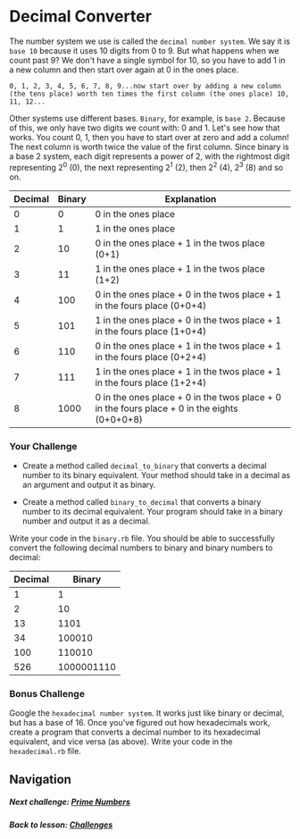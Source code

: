 # Decimal Converter

The number system we use is called the `decimal number system`. We say it is `base 10` because it uses 10 digits from 0 to 9. But what happens when we count past 9? We don't have a single symbol for 10, so you have to add 1 in a new column and then start over again at 0 in the ones place.

`0, 1, 2, 3, 4, 5, 6, 7, 8, 9...now start over by adding a new column (the tens place) worth ten times the first column (the ones place) 10, 11, 12...`

Other systems use different bases. `Binary`, for example, is `base 2`. Because of this, we only have two digits we count with: 0 and 1. Let's see how that works. You count 0, 1, then you have to start over at zero and add a column! The next column is worth twice the value of the first column. Since binary is a base 2 system, each digit represents a power of 2, with the rightmost digit representing 2<sup>0</sup> (0), the next representing 2<sup>1</sup> (2), then 2<sup>2</sup> (4), 2<sup>3</sup> (8) and so on.

| Decimal | Binary | Explanation |
| ------- | ------ | ----------- |
| 0       | 0      | 0 in the ones place |
| 1       | 1      | 1 in the ones place |
| 2       | 10     | 0 in the ones place + 1 in the twos place (0+1) |
| 3       | 11     | 1 in the ones place + 1 in the twos place (1+2)|
| 4       | 100    | 0 in the ones place + 0 in the twos place + 1 in the fours place (0+0+4) |
| 5       | 101    | 1 in the ones place + 0 in the twos place + 1 in the fours place (1+0+4) |
| 6       | 110    | 0 in the ones place + 1 in the twos place + 1 in the fours place (0+2+4) |
| 7       | 111    | 1 in the ones place + 1 in the twos place + 1 in the fours place (1+2+4) |
| 8       | 1000   | 0 in the ones place + 0 in the twos place + 0 in the fours place + 0 in the eights (0+0+0+8) |

### Your Challenge
+ Create a method called `decimal_to_binary` that converts a decimal number to its binary equivalent. Your method should take in a decimal as an argument and output it as binary.

+ Create a method called `binary_to_decimal` that converts a binary number to its decimal equivalent. Your program should take in a binary number and output it as a decimal.

Write your code in the `binary.rb` file. You should be able to successfully convert the following decimal numbers to binary and binary numbers to decimal:

| Decimal | Binary     | 
| ------- | ---------- | 
| 1       | 1          | 
| 2       | 10         | 
| 13      | 1101       | 
| 34      | 100010     | 
| 100     | 110010     | 
| 526     | 1000001110 | 

### Bonus Challenge
Google the `hexadecimal number system`. It works just like binary or decimal, but has a base of 16. Once you've figured out how hexadecimals work, create a program that converts a decimal number to its hexadecimal equivalent, and vice versa (as above). Write your code in the `hexadecimal.rb` file.

## Navigation  
##### Next challenge: [Prime Numbers](https://github.com/Coderdotnew/intro_web_apps_acp/tree/master/05_class/03_challenges/code/02_prime)
##### Back to lesson: [Challenges](https://github.com/Coderdotnew/intro_web_apps_acp/tree/master/05_class/03_challenges)  